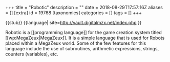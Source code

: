 +++
title = "Robotic"
description = ""
date = 2018-08-29T17:57:16Z
aliases = []
[extra]
id = 19768
[taxonomies]
categories = []
tags = []
+++

{{stub}}
{{language|
site=http://vault.digitalmzx.net/index.php
}}

Robotic is a [[programming language]] for the game creation system titled [[wp:MegaZeux|MegaZeux]]. It is a simple language that is used for Robots placed within a MegaZeux world. Some of the few features for this language include the use of subroutines, arithmetic expressions, strings, counters (variables), etc.
